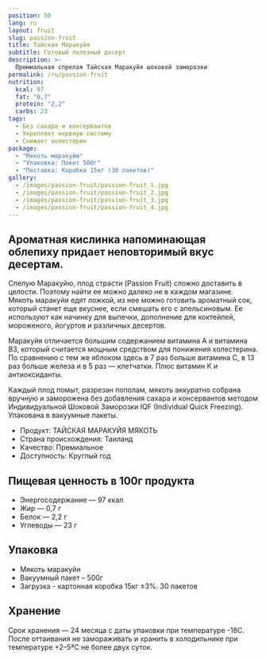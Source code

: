 ```yaml
---
position: 50
lang: ru
layout: fruit
slug: passion-fruit
title: Тайская Маракуйя
subtitle: Готовый полезный десерт
description: >-
  Премиальная спрелая Тайская Маракуйя шоковой заморозки
permalink: /ru/passion-fruit
nutrition:
  kcal: 97
  fat: "0,7"
  protein: "2,2"
  carbs: 23
tags:
  - Без сахара и консервантов
  - Укрепляет нервную систему
  - Снижает холестерин
package:
  - "Мякоть маракуйи"
  - "Упаковка: Пакет 500г"
  - "Поставка: Коробка 15кг (30 пакетов)"
gallery:
  - /images/passion-fruit/passion-fruit_1.jpg
  - /images/passion-fruit/passion-fruit_2.jpg
  - /images/passion-fruit/passion-fruit_3.jpg
  - /images/passion-fruit/passion-fruit_4.jpg
---
```


## Ароматная кислинка напоминающая облепиху придает неповторимый вкус десертам.

Спелую Маракуйю, плод страсти (Passion Fruit) сложно доставить в целости.
Поэтому найти ее можно далеко не в каждом магазине. Мякоть маракуйи едят
ложкой, из нее можно готовить ароматный сок, который станет еще вкуснее, если
смешать его с апельсиновым. Ее используют как начинку для выпечки, дополнение
для коктейлей, мороженого, йогуртов и различных десертов.

Маракуйя отличается большим содержанием витамина А и витамина B3, который
считается мощным средством для понижения холестерина. По сравнению с тем же
яблоком здесь в 7 раз больше витамина С, в 13 раз больше железа и в 5 раз —
клетчатки. Плюс витамин К и антиоксиданты.

Каждый плод помыт, разрезан пополам, мякоть аккуратно собрана вручную и
заморожена без добавления сахара и консервантов методом Индивидуальной Шоковой
Заморозки IQF (Individual Quick Freezing). Упакована в вакуумные пакеты.

* Продукт: ТАЙСКАЯ МАРАКУЙЯ МЯКОТЬ
* Страна происхождения: Таиланд
* Качество: Премиальное
* Доступность: Круглый год

## Пищевая ценность в 100г продукта

* Энергосодержание — 97 ккал
* Жир — 0,7 г
* Белок — 2,2 г
* Углеводы — 23 г

## Упаковка

* Мякоть маракуйи
* Вакуумный пакет – 500г
* Загрузка - картонная коробка 15кг ±3%. 30 пакетов

## Хранение

Срок хранения — 24 месяца с даты упаковки при температуре -18С. После
оттаивания не замораживать и хранить в холодильнике при температуре +2–5ªС не
более двух суток.
